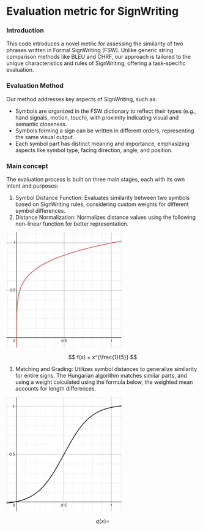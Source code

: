 # Evaluation metric for SignWriting
### Introduction
This code introduces a novel metric for assessing the similarity of two phrases written
in Formal SignWriting (FSW). Unlike generic string comparison methods like BLEU and CHRF, our approach
is tailored to the unique characteristics and rules of SignWriting, offering a task-specific evaluation.

### Evaluation Method
Our method addresses key aspects of SignWriting, such as:

- Symbols are organized in the FSW dictionary to reflect their types (e.g., hand signals, motion, touch), with proximity
indicating visual and semantic closeness.
- Symbols forming a sign can be written in different orders, representing the same visual output.
- Each symbol part has distinct meaning and importance, emphasizing aspects like symbol type, facing direction, angle, and position.

### Main concept
The evaluation process is built on three main stages, each with its own intent and purposes:
1. Symbol Distance Function: Evaluates similarity between two symbols based on SignWriting rules, considering custom 
weights for different symbol differences.
2. Distance Normalization: Normalizes distance values using the following non-linear function for better representation.

![Graph of f(x) = x^{\frac{1}{5}}](/assets/equations/graph1.png)

$$
f(x) = x^{\frac{1}{5}}
$$

3. Matching and Grading: Utilizes symbol distances to generalize similarity for entire signs. The Hungarian algorithm
matches similar parts, and using a weight calculated using the formula below, the weighted mean accounts for length differences.

![Graph of f(x) = \left(\frac{1.05}{1+e^{-7x+3.5}}\right)-0.025](/assets/equations/graph2.png)


$$
q\left(x\right)=
$$
